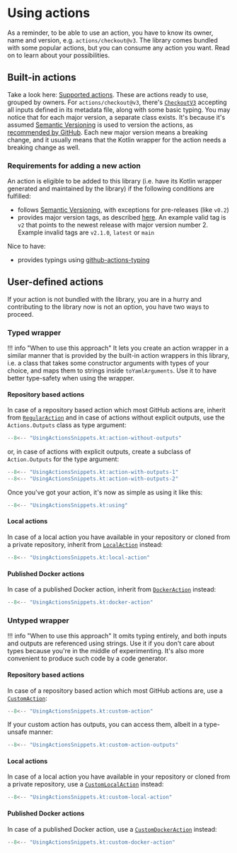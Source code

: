 # Using actions

As a reminder, to be able to use an action, you have to know its owner, name and version, e.g. `actions/checkout@v3`.
The library comes bundled with some popular actions, but you can consume any action you want. Read on to learn about
your possibilities.

## Built-in actions

Take a look here: [Supported actions](../supported-actions.md).
These are actions ready to use, grouped by owners. For `actions/checkout@v3`, there's [`CheckoutV3`](https://github.com/typesafegithub/github-workflows-kt/blob/main/library/src/gen/kotlin/io/github/typesafegithub/workflows/actions/actions/CheckoutV3.kt)
accepting all inputs defined in its metadata file, along with some basic typing. You may notice that for each major
version, a separate class exists. It's because it's assumed [Semantic Versioning](https://semver.org/) is used to
version the actions, as [recommended by GitHub](https://docs.github.com/en/actions/creating-actions/about-custom-actions#using-tags-for-release-management).
Each new major version means a breaking change, and it usually means that the Kotlin wrapper for the action needs a
breaking change as well.

### Requirements for adding a new action

An action is eligible to be added to this library (i.e. have its Kotlin wrapper generated and maintained by the library)
if the following conditions are fulfilled:

* follows [Semantic Versioning](https://semver.org/), with exceptions for pre-releases (like `v0.2`)
* provides major version tags, as described [here](https://docs.github.com/en/actions/creating-actions/about-custom-actions#using-tags-for-release-management).
  An example valid tag is `v2` that points to the newest release with major version number 2. Example invalid tags are
  `v2.1.0`, `latest` or `main`

Nice to have:

* provides typings using [github-actions-typing](https://github.com/typesafegithub/github-actions-typing/)

## User-defined actions

If your action is not bundled with the library, you are in a hurry and contributing to the library now is not an option,
you have two ways to proceed.

### Typed wrapper

!!! info "When to use this approach"
    It lets you create an action wrapper in a similar manner that is provided by the built-in action wrappers in this
    library, i.e. a class that takes some constructor arguments with types of your choice, and maps them to strings
    inside `toYamlArguments`. Use it to have better type-safety when using the wrapper.

#### Repository based actions

In case of a repository based action which most GitHub actions are, inherit from [`RegularAction`](https://github.com/typesafegithub/github-workflows-kt/blob/main/library/src/main/kotlin/io/github/typesafegithub/workflows/domain/actions/RegularAction.kt)
and in case of actions without explicit outputs, use the `Actions.Outputs` class as type argument:

```kotlin
--8<-- "UsingActionsSnippets.kt:action-without-outputs"
```

or, in case of actions with explicit outputs, create a subclass of `Action.Outputs` for the type argument:

```kotlin
--8<-- "UsingActionsSnippets.kt:action-with-outputs-1"
--8<-- "UsingActionsSnippets.kt:action-with-outputs-2"
```

Once you've got your action, it's now as simple as using it like this:

```kotlin
--8<-- "UsingActionsSnippets.kt:using"
```

#### Local actions

In case of a local action you have available in your repository or cloned from a private repository,
inherit from [`LocalAction`](https://github.com/typesafegithub/github-workflows-kt/blob/main/library/src/main/kotlin/io/github/typesafegithub/workflows/domain/actions/LocalAction.kt) instead:

```kotlin
--8<-- "UsingActionsSnippets.kt:local-action"
```

#### Published Docker actions

In case of a published Docker action, inherit from [`DockerAction`](https://github.com/typesafegithub/github-workflows-kt/blob/main/library/src/main/kotlin/io/github/typesafegithub/workflows/domain/actions/DockerAction.kt) instead:

```kotlin
--8<-- "UsingActionsSnippets.kt:docker-action"
```

### Untyped wrapper

!!! info "When to use this approach"
    It omits typing entirely, and both inputs and outputs are referenced using strings. Use it if you don't care about
    types because you're in the middle of experimenting. It's also more convenient to produce such code by a code
    generator.

#### Repository based actions

In case of a repository based action which most GitHub actions are, use a [`CustomAction`](https://github.com/typesafegithub/github-workflows-kt/blob/main/library/src/main/kotlin/io/github/typesafegithub/workflows/actions/CustomAction.kt):

```kotlin
--8<-- "UsingActionsSnippets.kt:custom-action"
```

If your custom action has outputs, you can access them, albeit in a type-unsafe manner:

```kotlin
--8<-- "UsingActionsSnippets.kt:custom-action-outputs"
```

#### Local actions

In case of a local action you have available in your repository or cloned from a private repository,
use a [`CustomLocalAction`](https://github.com/typesafegithub/github-workflows-kt/blob/main/library/src/main/kotlin/io/github/typesafegithub/workflows/actions/CustomLocalAction.kt) instead:

```kotlin
--8<-- "UsingActionsSnippets.kt:custom-local-action"
```

#### Published Docker actions

In case of a published Docker action, use a [`CustomDockerAction`](https://github.com/typesafegithub/github-workflows-kt/blob/main/library/src/main/kotlin/io/github/typesafegithub/workflows/actions/CustomDockerAction.kt) instead:

```kotlin
--8<-- "UsingActionsSnippets.kt:custom-docker-action"
```
